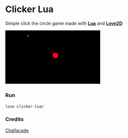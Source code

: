 # Clicker Lua 

Simple click the circle game made with **[Lua](https://www.lua.org/)** and **[Love2D](https://love2d.org/)**

<img src="click.gif" alt="click the circle" width="300"/>

### Run

` love clicker-lua/ `

### Credits 

[Challacade](https://youtu.be/wttKHL90Ank)
